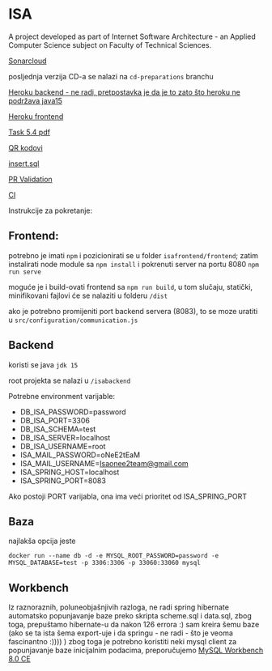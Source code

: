 # ISA
A project developed as part of Internet Software Architecture - an Applied Computer Science subject on Faculty of Technical Sciences.



[Sonarcloud](https://sonarcloud.io/organizations/one-e2-team/projects)

posljednja verzija CD-a se nalazi na ```cd-preparations``` branchu

[Heroku backend - ne radi, pretpostavka je da je to zato što heroku ne podržava java15](http://isa-eu-backend.herokuapp.com/)

[Heroku frontend](http://isa-frontend.herokuapp.com/#/)

[Task 5.4 pdf](pdf/isa%20%20task%205.4.pdf)

[QR kodovi](/isatest/qr-erecipe)

[insert.sql](/isatest/sql-insert-script/inserts.sql)

[PR Validation](.github/workflows/prval.yml)

[CI](/.github/workflows/ci.yml)



Instrukcije za pokretanje:

## Frontend:
potrebno je imati ```npm``` i pozicionirati se u folder ```isafrontend/frontend```; zatim instalirati node module sa ```npm install``` i pokrenuti server na portu 8080 ```npm run serve```

moguće je i build-ovati frontend sa ```npm run build```, u tom slučaju, statički, minifikovani fajlovi će se nalaziti u folderu ```/dist```

ako je potrebno promijeniti port backend servera (8083), to se moze uratiti u ```src/configuration/communication.js```

## Backend

koristi se java ```jdk 15```

root projekta se nalazi u ```/isabackend```

Potrebne environment varijable:
- DB_ISA_PASSWORD=password
- DB_ISA_PORT=3306
- DB_ISA_SCHEMA=test
- DB_ISA_SERVER=localhost
- DB_ISA_USERNAME=root
- ISA_MAIL_PASSWORD=oNeE2tEaM
- ISA_MAIL_USERNAME=Isaonee2team@gmail.com
- ISA_SPRING_HOST=localhost
- ISA_SPRING_PORT=8083

Ako postoji PORT varijabla, ona ima veći prioritet od ISA_SPRING_PORT

## Baza
najlakša opcija jeste 

```docker run --name db -d -e MYSQL_ROOT_PASSWORD=password -e MYSQL_DATABASE=test -p 3306:3306 -p 33060:33060 mysql```

## Workbench
Iz raznoraznih, poluneobjašnjivih razloga, ne radi spring hibernate automatsko popunjavanje baze preko skripta scheme.sql i data.sql, zbog toga, prepuštamo hibernate-u da nakon 126 errora :) sam kreira šemu baze (ako se ta ista šema export-uje i da springu - ne radi - što je veoma fascinantno :)))) )
zbog toga je potrebno koristiti neki mysql client za popunjavanje baze inicijalnim podacima, preporučujemo [MySQL Workbench 8.0 CE](https://www.mysql.com/products/workbench/)
